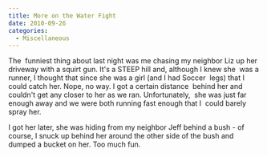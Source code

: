 ```yaml
---
title: More on the Water Fight
date: 2010-09-26
categories: 
  - Miscellaneous
---
```


The  funniest thing about last night was me chasing my neighbor Liz up her  driveway with a squirt gun. It's a STEEP hill and, although I knew she  was a runner, I thought that since she was a girl (and I had Soccer  legs) that I could catch her. Nope, no way. I got a certain distance  behind her and couldn't get any closer to her as we ran. Unfortunately,  she was just far enough away and we were both running fast enough that I  could barely spray her.

I got her later, she was hiding from my neighbor Jeff behind a bush - of  course, I snuck up behind her around the other side of the bush and  dumped a bucket on her. Too much fun.
